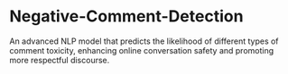 # Negative-Comment-Detection
An advanced NLP model that predicts the likelihood of different types of comment toxicity, enhancing online conversation safety and promoting more respectful discourse.
